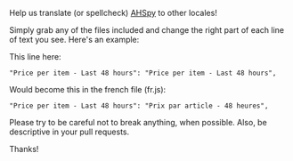 Help us translate (or spellcheck) [AHSpy](http://www.ahspy.com) to other locales!

Simply grab any of the files included and change the right part of each line of text you see. Here's an example:

This line here:

    "Price per item - Last 48 hours": "Price per item - Last 48 hours",
    
Would become this in the french file (fr.js):

    "Price per item - Last 48 hours": "Prix par article - 48 heures",
    
Please try to be careful not to break anything, when possible. Also, be descriptive in your pull requests.

Thanks!